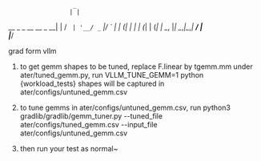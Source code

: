                       _ 
                     | |
   __ _ _ __ __ _  __| |
  / _` | '__/ _` |/ _` |
 | (_| | | | (_| | (_| |
  \__, |_|  \__,_|\__,_|
   __/ |                
  |___/       

grad form vllm

1. to get gemm shapes to be tuned, replace F.linear by tgemm.mm under ater/tuned_gemm.py, 
run
    VLLM_TUNE_GEMM=1 python {workload_tests}
shapes will be captured in ater/configs/untuned_gemm.csv

2. to tune gemms in ater/configs/untuned_gemm.csv,
run 
    python3 gradlib/gradlib/gemm_tuner.py --tuned_file ater/configs/tuned_gemm.csv  --input_file ater/configs/untuned_gemm.csv

3. then run your test as normal~